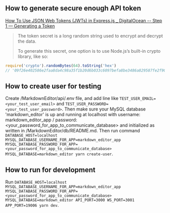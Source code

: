 ## How to generate secure enough API token

[How To Use JSON Web Tokens (JWTs) in Express.js _ DigitalOcean -- Step 1 — Generating a Token](https://www.digitalocean.com/community/tutorials/nodejs-jwt-expressjs#step-1-generating-a-token)

> The token secret is a long random string used to encrypt and decrypt the data.
>
> To generate this secret, one option is to use Node.js’s built-in crypto library, like so:

```js
require('crypto').randomBytes(64).toString('hex')
// '09f26e402586e2faa8da4c98a35f1b20d6b033c6097befa8be3486a829587fe2f90a832bd3ff9d42710a4da095a2ce285b009f0c3730cd9b8e1af3eb84df6611'
```

## How to create user for testing

Create /MarkdownEditor/api/.env file, and add line like `TEST_USER_EMAIL=<your_test_user_email>` and `TEST_USER_PASSWORD=<your_test_user_password>`.
Then make sure your MySQL database 'markdown_editor' is up and running at localhost with username: markdown_editor_app / password: <your_password_for_app_to_communicate_database> and initialized as written in /MarkdownEditor/db/README.md.
Then run command `DATABASE_HOST=localhost MYSQL_DATABASE_USERNAME_FOR_APP=markdown_editor_app MYSQL_DATABASE_PASSWORD_FOR_APP=<your_password_for_app_to_communicate_database> MYSQL_DATABASE=markdown_editor yarn create-user`.

## How to run for development

Run `DATABASE_HOST=localhost MYSQL_DATABASE_USERNAME_FOR_APP=markdown_editor_app MYSQL_DATABASE_PASSWORD_FOR_APP=<your_password_for_app_to_communicate_database> MYSQL_DATABASE=markdown_editor API_PORT=3000 WS_PORT=3001 APP_PORT=19006 yarn dev`.
